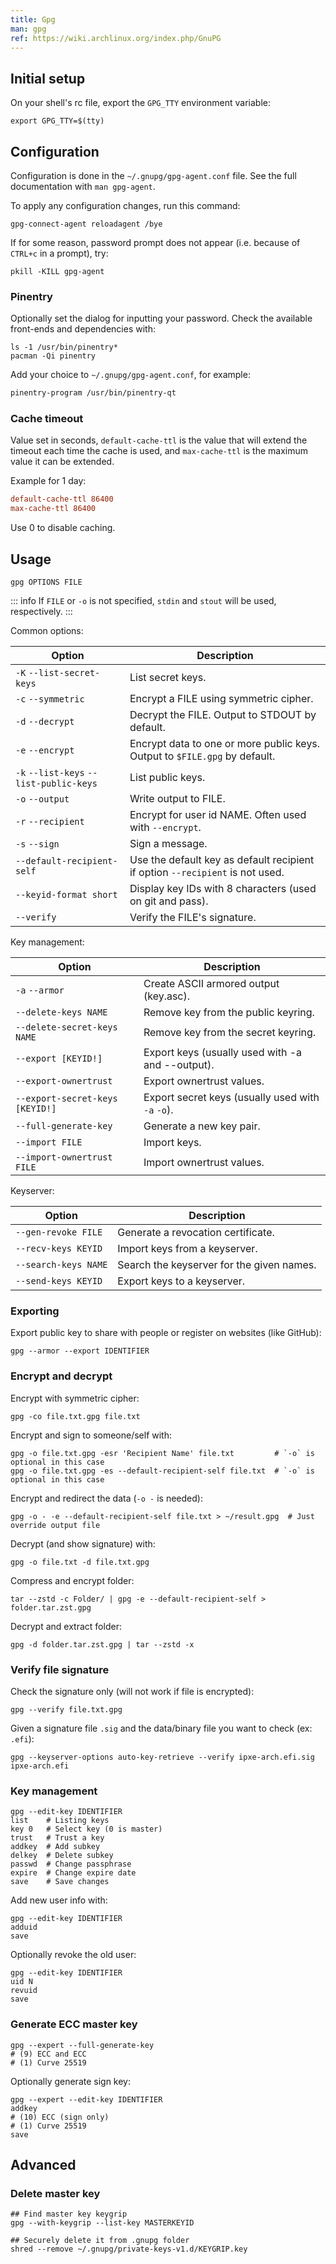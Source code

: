```yaml
---
title: Gpg
man: gpg
ref: https://wiki.archlinux.org/index.php/GnuPG
---
```


## Initial setup

On your shell's rc file,
export the `GPG_TTY` environment variable:

```shell
export GPG_TTY=$(tty)
```

## Configuration

Configuration is done in the `~/.gnupg/gpg-agent.conf` file.
See the full documentation with `man gpg-agent`.

To apply any configuration changes,
run this command:

```shell
gpg-connect-agent reloadagent /bye
```

If for some reason, password prompt does not appear (i.e. because of `CTRL+c` in a prompt), try:

```shell
pkill -KILL gpg-agent
```

### Pinentry

Optionally set the dialog for inputting your password.
Check the available front-ends and dependencies with:

```shell
ls -1 /usr/bin/pinentry*
pacman -Qi pinentry
```

Add your choice to `~/.gnupg/gpg-agent.conf`, for example:

```txt
pinentry-program /usr/bin/pinentry-qt
```

### Cache timeout

Value set in seconds,
`default-cache-ttl` is the value that will extend the timeout each time the cache is used,
and `max-cache-ttl` is the maximum value it can be extended.

Example for 1 day:

```ini
default-cache-ttl 86400
max-cache-ttl 86400
```

Use 0 to disable caching.

## Usage

```shell
gpg OPTIONS FILE
```

::: info
If `FILE` or `-o` is not specified,
`stdin` and `stout` will be used, respectively.
:::

Common options:

| Option | Description |
| --- | --- |
| `-K` `--list-secret-keys` | List secret keys. |
| `-c` `--symmetric` | Encrypt a FILE using symmetric cipher. |
| `-d` `--decrypt` | Decrypt the FILE. Output to STDOUT by default. |
| `-e` `--encrypt` | Encrypt data to one or more public keys. Output to `$FILE.gpg` by default. |
| `-k` `--list-keys` `--list-public-keys` | List public keys. |
| `-o` `--output` | Write output to FILE. |
| `-r` `--recipient` | Encrypt for user id NAME. Often used with `--encrypt`. |
| `-s` `--sign` | Sign a message. |
| `--default-recipient-self` | Use the default key as default recipient if option `--recipient` is not used. |
| `--keyid-format short` | Display key IDs with 8 characters (used on git and pass). |
| `--verify` | Verify the FILE's signature. |

Key management:

| Option | Description |
| --- | --- |
| `-a` `--armor` | Create ASCII armored output (key.asc). |
| `--delete-keys NAME` | Remove key from the public keyring. |
| `--delete-secret-keys NAME` | Remove key from the secret keyring. |
| `--export [KEYID!]` | Export keys (usually used with -a and --output). |
| `--export-ownertrust` | Export ownertrust values. |
| `--export-secret-keys [KEYID!]` | Export secret keys (usually used with `-a` `-o`). |
| `--full-generate-key` | Generate a new key pair. |
| `--import FILE` | Import keys. |
| `--import-ownertrust FILE` | Import ownertrust values. |

Keyserver:

| Option | Description |
| --- | --- |
| `--gen-revoke FILE` | Generate a revocation certificate. |
| `--recv-keys KEYID` | Import keys from a keyserver. |
| `--search-keys NAME` | Search the keyserver for the given names. |
| `--send-keys KEYID` | Export keys to a keyserver. |

### Exporting

Export public key to share with people or register on websites (like GitHub):

```shell
gpg --armor --export IDENTIFIER
```

### Encrypt and decrypt

Encrypt with symmetric cipher:

```shell
gpg -co file.txt.gpg file.txt
```

Encrypt and sign to someone/self with:

```shell
gpg -o file.txt.gpg -esr 'Recipient Name' file.txt         # `-o` is optional in this case
gpg -o file.txt.gpg -es --default-recipient-self file.txt  # `-o` is optional in this case
```

Encrypt and redirect the data (`-o -` is needed):

```shell
gpg -o - -e --default-recipient-self file.txt > ~/result.gpg  # Just override output file
```

Decrypt (and show signature) with:

```shell
gpg -o file.txt -d file.txt.gpg
```

Compress and encrypt folder:

```shell
tar --zstd -c Folder/ | gpg -e --default-recipient-self > folder.tar.zst.gpg
```

Decrypt and extract folder:

```shell
gpg -d folder.tar.zst.gpg | tar --zstd -x
```

### Verify file signature

Check the signature only (will not work if file is encrypted):

```shell
gpg --verify file.txt.gpg
```

Given a signature file `.sig` and the data/binary file you want to check (ex: `.efi`):

```shell
gpg --keyserver-options auto-key-retrieve --verify ipxe-arch.efi.sig ipxe-arch.efi
```

### Key management

```shell
gpg --edit-key IDENTIFIER
list    # Listing keys
key 0   # Select key (0 is master)
trust   # Trust a key
addkey  # Add subkey
delkey  # Delete subkey
passwd  # Change passphrase
expire  # Change expire date
save    # Save changes
```

Add new user info with:

```shell
gpg --edit-key IDENTIFIER
adduid
save
```

Optionally revoke the old user:

```shell
gpg --edit-key IDENTIFIER
uid N
revuid
save
```

### Generate ECC master key

```shell
gpg --expert --full-generate-key
# (9) ECC and ECC
# (1) Curve 25519
```

Optionally generate sign key:

```shell
gpg --expert --edit-key IDENTIFIER
addkey
# (10) ECC (sign only)
# (1) Curve 25519
save
```

## Advanced

### Delete master key

```shell
## Find master key keygrip
gpg --with-keygrip --list-key MASTERKEYID

## Securely delete it from .gnupg folder
shred --remove ~/.gnupg/private-keys-v1.d/KEYGRIP.key
```
